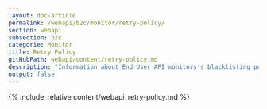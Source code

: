 ```yaml
---
layout: doc-article
permalink: /webapi/b2c/monitor/retry-policy/
section: webapi
subsection: b2c
categorie: Monitor
title: Retry Policy
gitHubPath: webapi/content/retry-policy.md
description: "Information about End User API monitors's blacklisting policy."
output: false
---
```


{% include_relative content/webapi_retry-policy.md %}
